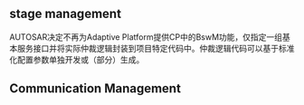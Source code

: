 ## stage management
AUTOSAR决定不再为Adaptive Platform提供CP中的BswM功能，仅指定一组基本服务接口并将实际仲裁逻辑封装到项目特定代码中。仲裁逻辑代码可以基于标准化配置参数单独开发或（部分）生成。

## Communication Management
